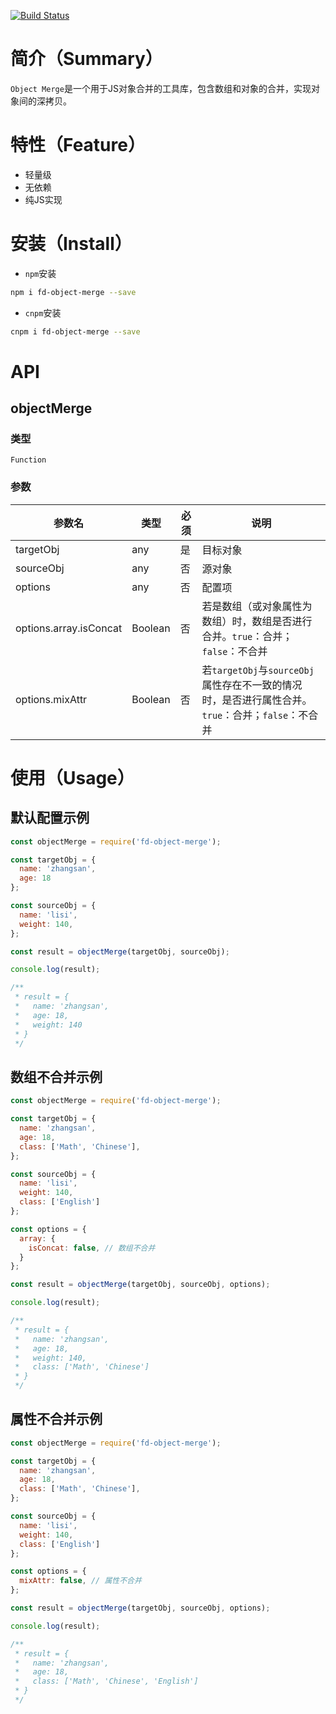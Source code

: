 [![Build Status](https://www.travis-ci.org/brick9527/object-merge.svg?branch=master)](https://www.travis-ci.org/brick9527/object-merge)
# 简介（Summary）

`Object Merge`是一个用于JS对象合并的工具库，包含数组和对象的合并，实现对象间的深拷贝。
# 特性（Feature）

- 轻量级
- 无依赖
- 纯JS实现

# 安装（Install）

- `npm`安装

```bash
npm i fd-object-merge --save
```

- `cnpm`安装

```bash
cnpm i fd-object-merge --save
```

# API

## objectMerge

### 类型

`Function`
### 参数

|参数名|类型|必须|说明|
|-|-|-|-|
|targetObj|any|是|目标对象|
|sourceObj|any|否|源对象|
|options|any|否|配置项|
|options.array.isConcat|Boolean|否|若是数组（或对象属性为数组）时，数组是否进行合并。`true`：合并；`false`：不合并|
|options.mixAttr|Boolean|否|若`targetObj`与`sourceObj`属性存在不一致的情况时，是否进行属性合并。`true`：合并；`false`：不合并|


# 使用（Usage）

## 默认配置示例

```js
const objectMerge = require('fd-object-merge');

const targetObj = {
  name: 'zhangsan',
  age: 18
};

const sourceObj = {
  name: 'lisi',
  weight: 140,
};

const result = objectMerge(targetObj, sourceObj);

console.log(result);

/**
 * result = {
 *   name: 'zhangsan',
 *   age: 18,
 *   weight: 140
 * }
 */
```

## 数组不合并示例

```js
const objectMerge = require('fd-object-merge');

const targetObj = {
  name: 'zhangsan',
  age: 18,
  class: ['Math', 'Chinese'],
};

const sourceObj = {
  name: 'lisi',
  weight: 140,
  class: ['English']
};

const options = {
  array: {
    isConcat: false, // 数组不合并
  }
};

const result = objectMerge(targetObj, sourceObj, options);

console.log(result);

/**
 * result = {
 *   name: 'zhangsan',
 *   age: 18,
 *   weight: 140,
 *   class: ['Math', 'Chinese']
 * }
 */
```

## 属性不合并示例

```js
const objectMerge = require('fd-object-merge');

const targetObj = {
  name: 'zhangsan',
  age: 18,
  class: ['Math', 'Chinese'],
};

const sourceObj = {
  name: 'lisi',
  weight: 140,
  class: ['English']
};

const options = {
  mixAttr: false, // 属性不合并
};

const result = objectMerge(targetObj, sourceObj, options);

console.log(result);

/**
 * result = {
 *   name: 'zhangsan',
 *   age: 18,
 *   class: ['Math', 'Chinese', 'English']
 * }
 */
```
